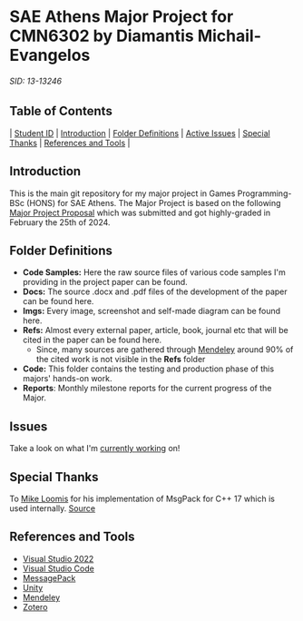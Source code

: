 # SAE Athens Major Project for CMN6302 by Diamantis Michail-Evangelos

###### SID: 13-13246

## Table of Contents

| [Student ID](#sid-13-13246) | [Introduction](#introduction) | [Folder Definitions](#folder-definitions) | [Active Issues](#issues) | [Special Thanks](#special-thanks) | [References and Tools](#references-and-tools) |

## Introduction

This is the main git repository for my major project in Games Programming-BSc (HONS) for SAE Athens.
The Major Project is based on the following [Major Project Proposal](https://github.com/MichaelEvangelosD/cm6302_majorSAE/blob/master/docs/CMN6100.S3_MichailEvangelosDiamantis_1313246.pdf) which was submitted and got highly-graded in February the 25th of 2024.

## Folder Definitions

- **Code Samples:** Here the raw source files of various code samples I'm providing in the project paper can be found.
- **Docs:** The source .docx and .pdf files of the development of the paper can be found here.
- **Imgs:** Every image, screenshot and self-made diagram can be found here.
- **Refs:** Almost every external paper, article, book, journal etc that will be cited in the paper can be found here.
  - Since, many sources are gathered through [Mendeley](https://www.mendeley.com/search/) around 90% of the cited work is not visible in the **Refs** folder 
- **Code:** This folder contains the testing and production phase of this majors' hands-on work.
- **Reports**: Monthly milestone reports for the current progress of the Major.

## Issues

Take a look on what I'm [currently working](https://github.com/MichaelEvangelosD/cmn6302_majorSAE/issues) on!

## Special Thanks

To [Mike Loomis](https://github.com/mikeloomisgg) for his implementation of MsgPack for C++ 17 which is used internally. [Source](https://github.com/mikeloomisgg/cppack/tree/feature/nvp_packing)

## References and Tools

- [Visual Studio 2022](https://visualstudio.microsoft.com/vs/)
- [Visual Studio Code](https://code.visualstudio.com/)
- [MessagePack](https://msgpack.org/index.html)
- [Unity](https://unity.com/)
- [Mendeley](https://www.mendeley.com/search/)
- [Zotero](https://www.zotero.org/)
